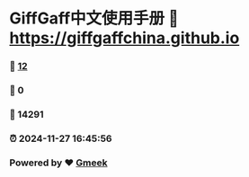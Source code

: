 # GiffGaff中文使用手册 :link: https://giffgaffchina.github.io 
### :page_facing_up: [12](https://giffgaffchina.github.io/tag.html) 
### :speech_balloon: 0 
### :hibiscus: 14291 
### :alarm_clock: 2024-11-27 16:45:56 
### Powered by :heart: [Gmeek](https://github.com/Meekdai/Gmeek)
